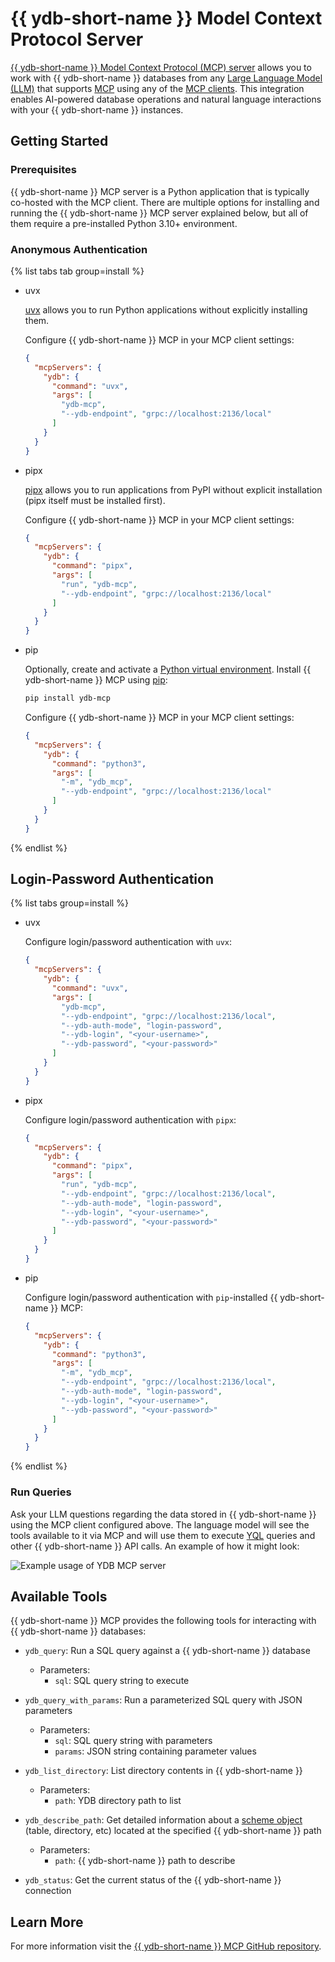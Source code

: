 # {{ ydb-short-name }} Model Context Protocol Server

[{{ ydb-short-name }} Model Context Protocol (MCP) server](https://github.com/ydb-platform/ydb-mcp) allows you to work with {{ ydb-short-name }} databases from any [Large Language Model (LLM)](https://en.wikipedia.org/wiki/Large_language_model) that supports [MCP](https://github.com/modelcontextprotocol/servers) using any of the [MCP clients](https://modelcontextprotocol.io/clients). This integration enables AI-powered database operations and natural language interactions with your {{ ydb-short-name }} instances.

## Getting Started

### Prerequisites

{{ ydb-short-name }} MCP server is a Python application that is typically co-hosted with the MCP client. There are multiple options for installing and running the {{ ydb-short-name }} MCP server explained below, but all of them require a pre-installed Python 3.10+ environment.

### Anonymous Authentication

{% list tabs tab group=install %}

- uvx

  [uvx](https://docs.astral.sh/uv/guides/tools/) allows you to run Python applications without explicitly installing them.

  Configure {{ ydb-short-name }} MCP in your MCP client settings:

  ```json
  {
    "mcpServers": {
      "ydb": {
        "command": "uvx",
        "args": [
          "ydb-mcp",
          "--ydb-endpoint", "grpc://localhost:2136/local"
        ]
      }
    }
  }
  ```

- pipx

  [pipx](https://pipx.pypa.io/stable/installation/) allows you to run applications from PyPI without explicit installation (pipx itself must be installed first).

  Configure {{ ydb-short-name }} MCP in your MCP client settings:

  ```json
  {
    "mcpServers": {
      "ydb": {
        "command": "pipx",
        "args": [
          "run", "ydb-mcp",
          "--ydb-endpoint", "grpc://localhost:2136/local"
        ]
      }
    }
  }
  ```

- pip

  Optionally, create and activate a [Python virtual environment](https://docs.python.org/3/library/venv.html). Install {{ ydb-short-name }} MCP using [pip](https://pypi.org/project/pip/):

  ```bash
  pip install ydb-mcp
  ```

  Configure {{ ydb-short-name }} MCP in your MCP client settings:

  ```json
  {
    "mcpServers": {
      "ydb": {
        "command": "python3",
        "args": [
          "-m", "ydb_mcp",
          "--ydb-endpoint", "grpc://localhost:2136/local"
        ]
      }
    }
  }
  ```

{% endlist %}

## Login-Password Authentication

{% list tabs group=install %}

- uvx

  Configure login/password authentication with `uvx`:

  ```json
  {
    "mcpServers": {
      "ydb": {
        "command": "uvx",
        "args": [
          "ydb-mcp",
          "--ydb-endpoint", "grpc://localhost:2136/local",
          "--ydb-auth-mode", "login-password",
          "--ydb-login", "<your-username>",
          "--ydb-password", "<your-password>"
        ]
      }
    }
  }
  ```

- pipx

  Configure login/password authentication with `pipx`:

  ```json
  {
    "mcpServers": {
      "ydb": {
        "command": "pipx",
        "args": [
          "run", "ydb-mcp",
          "--ydb-endpoint", "grpc://localhost:2136/local",
          "--ydb-auth-mode", "login-password",
          "--ydb-login", "<your-username>",
          "--ydb-password", "<your-password>"
        ]
      }
    }
  }
  ```

- pip

  Configure login/password authentication with `pip`-installed {{ ydb-short-name }} MCP:

  ```json
  {
    "mcpServers": {
      "ydb": {
        "command": "python3",
        "args": [
          "-m", "ydb_mcp",
          "--ydb-endpoint", "grpc://localhost:2136/local",
          "--ydb-auth-mode", "login-password",
          "--ydb-login", "<your-username>",
          "--ydb-password", "<your-password>"
        ]
      }
    }
  }
  ```

{% endlist %}

### Run Queries

Ask your LLM questions regarding the data stored in {{ ydb-short-name }} using the MCP client configured above. The language model will see the tools available to it via MCP and will use them to execute [YQL](../../../yql/reference/index.md) queries and other {{ ydb-short-name }} API calls. An example of how it might look:

![Example usage of YDB MCP server](_assets/example-usage.png)

## Available Tools

{{ ydb-short-name }} MCP provides the following tools for interacting with {{ ydb-short-name }} databases:

* `ydb_query`: Run a SQL query against a {{ ydb-short-name }} database
  * Parameters:
    * `sql`: SQL query string to execute

* `ydb_query_with_params`: Run a parameterized SQL query with JSON parameters
  * Parameters:
    * `sql`: SQL query string with parameters
    * `params`: JSON string containing parameter values

* `ydb_list_directory`: List directory contents in {{ ydb-short-name }}
  * Parameters:
    * `path`: YDB directory path to list

* `ydb_describe_path`: Get detailed information about a [scheme object](../../../concepts/glossary.md#scheme-object) (table, directory, etc) located at the specified {{ ydb-short-name }} path
  * Parameters:
    * `path`: {{ ydb-short-name }} path to describe

* `ydb_status`: Get the current status of the {{ ydb-short-name }} connection

## Learn More

For more information visit the [{{ ydb-short-name }} MCP GitHub repository](https://github.com/ydb-platform/ydb-mcp).
